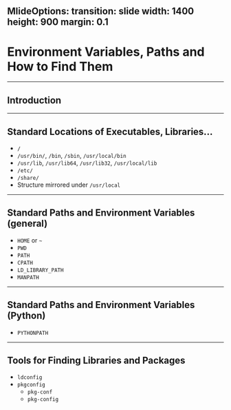 
MlideOptions:
  transition: slide
  width: 1400
  height: 900
  margin: 0.1
---

<style>
  .reveal strong {
  font-weight: bold;
      color: orange;
  }
  .reveal p {
      text-align: left;
  }
  .reveal section h1 {
      color: orange;
  }
  .reveal section h2 {
      color: orange;
  }
</style>

# Environment Variables, Paths and How to Find Them

---

## Introduction

---

## Standard Locations of Executables, Libraries...

- `/`
- `/usr/bin/`, `/bin`, `/sbin`, `/usr/local/bin`
- `/usr/lib`, `/usr/lib64`, `/usr/lib32`, `/usr/local/lib`
- `/etc/`
- `/share/`
- Structure mirrored under `/usr/local` 

---

## Standard Paths and Environment Variables (general)

- `HOME` or `~`
- `PWD`
- `PATH`
- `CPATH`
- `LD_LIBRARY_PATH`
- `MANPATH`

---

## Standard Paths and Environment Variables (Python)

- `PYTHONPATH`

---

## Tools for Finding Libraries and Packages

- `ldconfig`
- `pkgconfig`
  - `pkg-conf`
  - `pkg-config`
